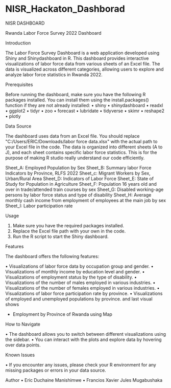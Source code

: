 # NISR_Hackaton_Dashborad
NISR DASHBOARD

Rwanda Labor Force Survey 2022 Dashboard

Introduction

The Labor Force Survey Dashboard is a web application developed using Shiny and Shinydashboard in R. This dashboard provides interactive visualizations of labor force data from various sheets of an Excel file. The data is visualized across different categories, allowing users to explore and analyze labor force statistics in Rwanda 2022.

Prerequisites

Before running the dashboard, make sure you have the following R packages installed. You can install them using the install.packages() function if they are not already installed:
•	shiny
•	shinydashboard
•	readxl
•	ggplot2
•	tidyr
•	zoo
•	forecast
•	lubridate
•	tidyverse
•	skimr
•	reshape2
•	plotly

Data Source

The dashboard uses data from an Excel file. You should replace "C:/Users/ERIC/Downloads/labor force data.xlsx" with the actual path to your Excel file in the code. The data is organized into different sheets (A to J), and each sheet contains specific labor force statistics. This is for the purpose of making R studio really understand our code efficiently.

Sheet_A: Employed Population by Sex
Sheet_B: Summary labor Force Indicators by Province, RLFS 2022
Sheet_c: Migrant Workers by Sex, Urban/Rural Area
Sheet_D: Indicators of Labor Force
Sheet_E: State of Study for Population in Agriculture
Sheet_F: Population 16 years old and over in trade/attended train courses by sex
Sheet_G: Disabled working-age persons by labor force status and type of disability
Sheet_H: Average monthly cash income from employment of employees at the main job by sex
Sheet_I: Labor participation rate


Usage

1.	Make sure you have the required packages installed.
2.	Replace the Excel file path with your own in the code.
3.	Run the R script to start the Shiny dashboard.
   
Features

The dashboard offers the following features:

•	Visualizations of labor force data by occupation group and gender.
•	Visualizations of monthly income by education level and gender.
•	Visualizations of employment status by the type of disability.
•	Visualizations of the number of males employed in various industries.
•	Visualizations of the number of females employed in various industries.
•	Visualizations of labor force participation rate by province.
•	Visualizations of employed and unemployed populations by province.
and last visual shows
- Employment by Province of Rwanda using Map 



How to Navigate

•	The dashboard allows you to switch between different visualizations using the sidebar.
•	You can interact with the plots and explore data by hovering over data points.

Known Issues

•	If you encounter any issues, please check your R environment for any missing packages or errors in your data source.

Author
•	Eric Duchaine Manishimwe
•	Francios Xavier Jules Mugabushaka

